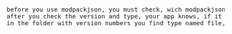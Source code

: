 <pre>
before you use modpackjson, you must check, wich modpackjson version and type the file is.
after you check the version and type, your app knows, if it can handle the data.
in the folder with version numbers you find type named file, with the structure.
</pre>